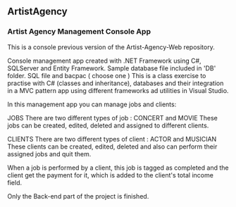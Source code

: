 ## ArtistAgency
### Artist Agency Management Console App

This is a console previous version of the Artist-Agency-Web repository.

Console management app created with .NET Framework using C#, SQLServer and Entity Framework.
Sample database file included in 'DB' folder. SQL file and bacpac ( choose one ) This is a class exercise to practise with C# (classes and inheritance), databases and their integration in a MVC pattern app using different frameworks ad utilities in Visual Studio.

In this management app you can manage jobs and clients:

JOBS There are two different types of job : CONCERT and MOVIE These jobs can be created, edited, deleted and assigned to different clients.

CLIENTS There are two different types of client : ACTOR and MUSICIAN These clients can be created, edited, deleted and also can perform their assigned jobs and quit them.

When a job is performed by a client, this job is tagged as completed and the client get the payment for it, which is added to the client's total income field.

Only the Back-end part of the project is finished.
